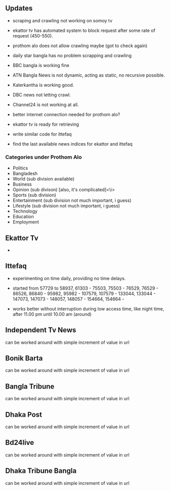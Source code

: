 <h2> Updates </h2>

- scraping and crawling not working on somoy tv
- ekattor tv has automated system to block request after some rate of request (450-550).
- prothom alo does not allow crawling maybe (got to check again)

- daily star bangla has no problem scrapping and crawling

- BBC bangla is working fine

- ATN Bangla News is not dynamic, acting as static, no recursive possible.

- Kalerkantha is working good.


- DBC news not letting crawl.


- Channel24 is not working at all.


- better internet connection needed for prothom alo?

- ekattor tv is ready for retrieving

- write similar code for ittefaq

- find the last available news indices for ekattor and ittefaq










<h3>Categories under Prothom Alo </h3>

- Politics
- Bangladesh
- World (sub division available)
- Business
- Opinion (sub divison) [also, it's complicated]<\i>
- Sports (sub division)
- Entertainment (sub division not much important, i guess)
- Lifestyle (sub division not much important, i guess)
- Technology
- Education
- Employment





<h2> Ekattor Tv </h2>

-




<h2> Ittefaq </h2>

- experimenting on time daily, providing no time delays.

- started from 57729 to 58937, 61303 - 75503, 75503 - 76529, 76529 - 86526, 86840 - 95982, 95982 - 107579, 107579 - 133044, 133044 - 147073, 147073 - 148057, 148057 - 154664, 154664 - 

- works better without interruption during low access time, like night time, after 11.00 pm until 10.00 am (around)






<h2> Independent Tv News </h2>

can be worked around with simple increment of value in url




<h2> Bonik Barta </h2>

can be worked around with simple increment of value in url



<h2> Bangla Tribune </h2>

can be worked around with simple increment of value in url


<h2> Dhaka Post </h2>

can be worked around with simple increment of value in url


<h2> Bd24live </h2>

can be worked around with simple increment of value in url

<h2> Dhaka Tribune Bangla </h2>

can be worked around with simple increment of value in url

